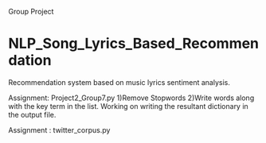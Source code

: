 Group Project
# NLP_Song_Lyrics_Based_Recommendation
Recommendation system based on music lyrics sentiment analysis.

Assignment: Project2_Group7.py
1)Remove Stopwords
2)Write words along with the key term in the list.
Working on writing the resultant dictionary in the output file.

Assignment : twitter_corpus.py

